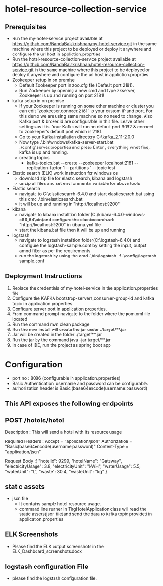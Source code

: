 # hotel-resource-collection-service
## Prerequisites
 * Run the my-hotel-service project available at https://github.com/NandaBalakrishnan/my-hotel-service.git in the same machine where this project to be deployed or deploy it anywhere and configure the url host in appliction.proprties
 * Run the hotel-resource-collection-service project available at https://github.com/NandaBalakrishnan/hotel-resource-collection-service.git  in the same machine where this project to be deployed or deploy it anywhere and configure the url host in appliction.proprties
 * Zookeeper setup in on premise
    * Default Zookeeper port in zoo.cfg file (Default port 2181).
    * Run Zookeeper by opening a new cmd and type zkserver, Zookeeper is up and running on port 2181!
 * kafka setup in on premise
    *  If your Zookeeper is running on some other machine or cluster you can edit “zookeeper.connect:2181” to your custom IP and port. For this demo we are using same machine so no need to change. 
    Also Kafka port & broker.id are configurable in this file. Leave other settings as it is.
    Your Kafka will run on default port 9092 & connect to zookeeper’s default port which is 2181.
    * Go to your Kafka installation directory C:\kafka_2.11-2.0.0
    * Now type .\bin\windows\kafka-server-start.bat .\config\server.properties and press Enter , everything wnet fine, kafka is up and running.
    * creating topics
      * kafka-topics.bat --create --zookeeper localhost:2181 --replication-factor 1 --partitions 1 --topic test
 * Elastic search (ELK) work instruction for windows os
   * download zip file for elastic search, kibana and logstash 
   * unzip all files and set environmental variable for above tools 
 * Elastic search
   * navigate to C:\elasticsearch-6.4.0 and start elasticsearch.bat using this cmd .\bin\elasticsearch.bat
   * it will be up and running in "http://localhost:9200"
 * kibana 
   * navigate to kibana installtion folder (C:\kibana-6.4.0-windows-x86_64\bin)and configure the elasticsearch.url: "http://localhost:9200" in kibana.yml file 
   * start the kibana.bat file then it will be up and running 
 * logstash
   * navigate to logstash installtion folder(C:\logstash-6.4.0\) and configure the logstash-sample.conf by setting the input, output amnd filter as per the requirements
   * run the logstash by using the cmd .\bin\logstash -f .\config\logstash-sample.conf
    
## Deployment Instructions    
1) Replace the credentials of my-hotel-service in the application.properties file
2) Configure the KAFKA bootstrap-servers,consumer-group-id and kafka topic in application properties
3) Configure server port in application properties.
4) From command prompt navigate to the folder where the pom.xml file located
5) Run the command mvn clean package
6) Run the mvn install will create the jar under ./target/**.jar 
7) Jar will be created in the folder ./target/**.jar
8) Run the jar by the command java -jar target/**.jar
9) In case of IDE, run the project as spring boot app


# Configuration
 * port no : 8086 (configurable in application.properties)    
 * Basic Authentication: username and password can be configurable.
 * authorization header is Basic (base64encode(username:password)

## This API exposes the following endpoints

## POST  /hotels/hotel

Description : This will send a hotel with its resource usage

Required Headers : Accept = "application/json" Authorization = "Basic(base64encode(username:password)" Content-Type = "application/json"

Request Body :{
		"hotelId": 9299,
		"hotelName": "Gateway",
		"electricityUsage": 3.8,
		"electricityUnit": "kWH",
		"waterUsage": 5.5,
		"waterUnit": "L",
		"waste": 30.4,
		"wasteUnit": "kg"
	}

## static assets
  * json file 
     * It contains sample hotel resource usage.
     * command line runner in ThgHotelApplication class will read the static assets(json file)and send the data to kafka topic provided in application.properties
 
## ELK Screenshots
 *  Please find the ELK output screenshots in the ELK_Dashboard_screenshots.docx 

## logstash configuration File
 * please find the logstash configuration file.
 
   
